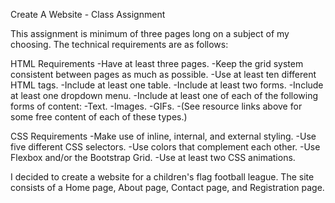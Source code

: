 Create A Website - Class Assignment

This assignment is minimum of three pages long on a subject of my choosing.
The technical requirements are as follows:

HTML Requirements
-Have at least three pages.
-Keep the grid system consistent between pages as much as possible.
-Use at least ten different HTML tags.
-Include at least one table.
-Include at least two forms.
-Include at least one dropdown menu.
-Include at least one of each of the following forms of content: 
-Text.
-Images.
-GIFs.
-(See resource links above for some free content of each of these types.)

CSS Requirements
-Make use of inline, internal, and external styling.
-Use five different CSS selectors.
-Use colors that complement each other.
-Use Flexbox and/or the Bootstrap Grid.
-Use at least two CSS animations.

I decided to create a website for a children's flag football league.  The site consists of a Home page, About page, Contact page,
and Registration page. 





